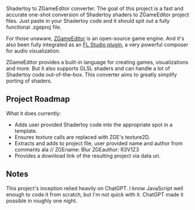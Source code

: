 Shadertoy to ZGameEditor converter. The goal of this project is a fast and accurate one-shot conversion of Shadertoy shaders to ZGameEditor project files. Just paste in your Shadertoy code and it should spit out a fully functional .zgeproj file.

For those unaware, [ZGameEditor](https://www.zgameeditor.org/) is an open-source game engine. And it's also been fully integrated as an [FL Studio plugin](https://www.image-line.com/fl-studio-learning/fl-studio-online-manual/html/plugins/ZGameEditor%20Visualizer.htm), a very powerful composer for audio visualization.

ZGameEditor provides a built-in language for creating games, visualizations and more. But it also supports GLSL shaders and can handle a lot of Shadertoy code out-of-the-box. This converter aims to greatly simplify porting of shaders.

## Project Roadmap
What it does currently:
- Adds user provided Shadertoy code into the appropriate spot in a template.
- Ensures texture calls are replaced with ZGE's texture2D.
- Extracts and adds to project file, user provided name and author from comments ala // ZGEname: Blur ZGEauthor: R3V1Z3
- Provides a download link of the resulting project via data uri.

## Notes
This project's inception relied heavily on ChatGPT. I know JavaScript well enough to code it from scratch, but I'm not quick with it. ChatGPT made it possible in roughly one night.